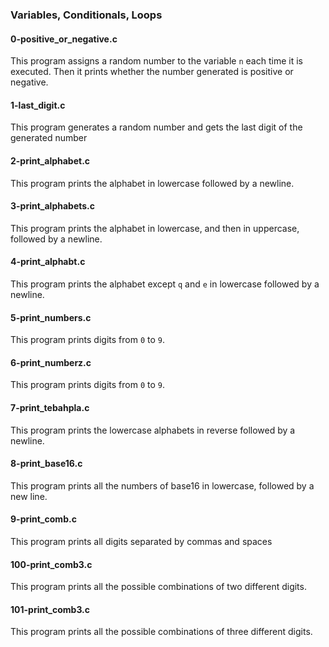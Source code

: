 ### Variables, Conditionals, Loops

#### 0-positive_or_negative.c 
This program assigns a random number to the variable `n` each time it is executed. Then it prints whether the number generated is positive or negative.

#### 1-last_digit.c 
This program generates a random number and gets the last digit of the generated number

#### 2-print_alphabet.c 
This program prints the alphabet in lowercase followed by a newline.

#### 3-print_alphabets.c 
This program prints the alphabet in lowercase, and then in uppercase, followed by a newline.

#### 4-print_alphabt.c 
This program prints the alphabet except `q` and `e` in lowercase followed by a newline.

#### 5-print_numbers.c 
This program prints digits from `0` to `9`.
#### 6-print_numberz.c 
This program prints digits from `0` to `9`.

#### 7-print_tebahpla.c 
This program prints the lowercase alphabets in reverse followed by a newline.

#### 8-print_base16.c
This program prints all the numbers of base16 in lowercase, followed by a new line.

#### 9-print_comb.c
This program prints all digits separated by commas and spaces

#### 100-print_comb3.c
This program prints all the possible combinations of two different digits.

#### 101-print_comb3.c
This program prints all the possible combinations of three different digits.